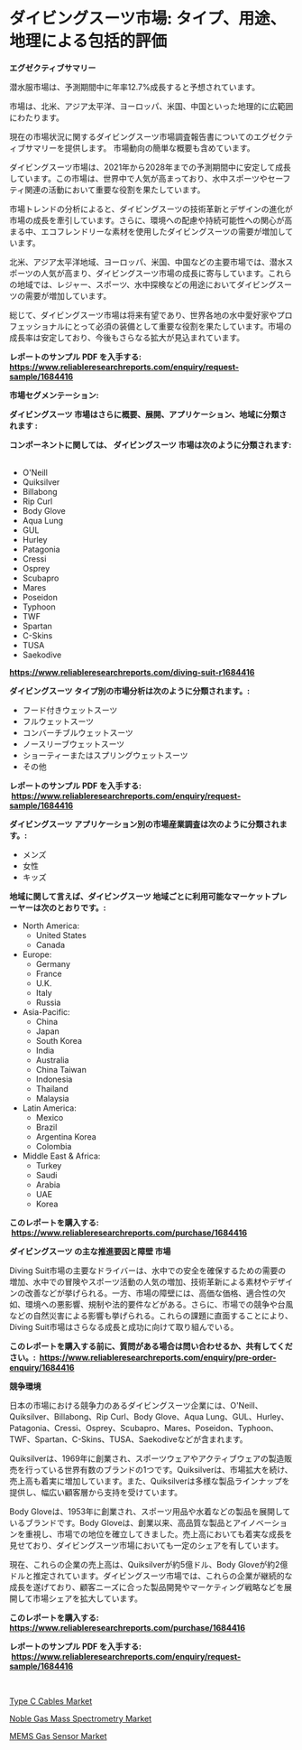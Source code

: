 <p><h1>ダイビングスーツ市場: タイプ、用途、地理による包括的評価</h1></p><p><strong>エグゼクティブサマリー</strong></p>
<p><p>潜水服市場は、予測期間中に年率12.7%成長すると予想されています。 </p><p>市場は、北米、アジア太平洋、ヨーロッパ、米国、中国といった地理的に広範囲にわたります。 </p><p>現在の市場状況に関するダイビングスーツ市場調査報告書についてのエグゼクティブサマリーを提供します。 市場動向の簡単な概要も含めています。</p><p>ダイビングスーツ市場は、2021年から2028年までの予測期間中に安定して成長しています。この市場は、世界中で人気が高まっており、水中スポーツやセーフティ関連の活動において重要な役割を果たしています。</p><p>市場トレンドの分析によると、ダイビングスーツの技術革新とデザインの進化が市場の成長を牽引しています。さらに、環境への配慮や持続可能性への関心が高まる中、エコフレンドリーな素材を使用したダイビングスーツの需要が増加しています。</p><p>北米、アジア太平洋地域、ヨーロッパ、米国、中国などの主要市場では、潜水スポーツの人気が高まり、ダイビングスーツ市場の成長に寄与しています。これらの地域では、レジャー、スポーツ、水中探検などの用途においてダイビングスーツの需要が増加しています。</p><p>総じて、ダイビングスーツ市場は将来有望であり、世界各地の水中愛好家やプロフェッショナルにとって必須の装備として重要な役割を果たしています。市場の成長率は安定しており、今後もさらなる拡大が見込まれています。</p></p>
<p><strong>レポートのサンプル PDF を入手する: <a href="https://www.reliableresearchreports.com/enquiry/request-sample/1684416">https://www.reliableresearchreports.com/enquiry/request-sample/1684416</a></strong></p>
<p><strong>市場セグメンテーション:</strong></p>
<p><strong> ダイビングスーツ 市場はさらに概要、展開、アプリケーション、地域に分類されます :</strong></p>
<p><strong>コンポーネントに関しては、 ダイビングスーツ 市場は次のように分類されます: &nbsp;</strong></p>
<p><ul><li>O'Neill</li><li>Quiksilver</li><li>Billabong</li><li>Rip Curl</li><li>Body Glove</li><li>Aqua Lung</li><li>GUL</li><li>Hurley</li><li>Patagonia</li><li>Cressi</li><li>Osprey</li><li>Scubapro</li><li>Mares</li><li>Poseidon</li><li>Typhoon</li><li>TWF</li><li>Spartan</li><li>C-Skins</li><li>TUSA</li><li>Saekodive</li></ul></p>
<p><strong><a href="https://www.reliableresearchreports.com/diving-suit-r1684416">https://www.reliableresearchreports.com/diving-suit-r1684416</a></strong></p>
<p><strong> ダイビングスーツ タイプ別の市場分析は次のように分類されます。:</strong></p>
<p><ul><li>フード付きウェットスーツ</li><li>フルウェットスーツ</li><li>コンバーチブルウェットスーツ</li><li>ノースリーブウェットスーツ</li><li>ショーティーまたはスプリングウェットスーツ</li><li>その他</li></ul></p>
<p><strong>レポートのサンプル PDF を入手する: &nbsp;<a href="https://www.reliableresearchreports.com/enquiry/request-sample/1684416">https://www.reliableresearchreports.com/enquiry/request-sample/1684416</a></strong></p>
<p><strong> ダイビングスーツ アプリケーション別の市場産業調査は次のように分類されます。:</strong></p>
<p><ul><li>メンズ</li><li>女性</li><li>キッズ</li></ul></p>
<p><strong>地域に関して言えば、ダイビングスーツ 地域ごとに利用可能なマーケットプレーヤーは次のとおりです。:</strong></p>
<p><ul>
    <li>
        North America:
        <ul>
            <li>United States</li>
            <li>Canada</li>
        </ul>
    </li>
    <li>
        Europe:
        <ul>
            <li>Germany</li>
            <li>France</li>
            <li>U.K.</li>
            <li>Italy</li>
            <li>Russia</li>
        </ul>
    </li>
    <li>
        Asia-Pacific:
        <ul>
            <li>China</li>
            <li>Japan</li>
            <li>South Korea</li>
            <li>India</li>
            <li>Australia</li>
            <li>China Taiwan</li>
            <li>Indonesia</li>
            <li>Thailand</li>
            <li>Malaysia</li>
        </ul>
    </li>
    <li>
        Latin America:
        <ul>
            <li>Mexico</li>
            <li>Brazil</li>
            <li>Argentina Korea</li>
            <li>Colombia</li>
        </ul>
    </li>
    <li>
        Middle East & Africa:
        <ul>
            <li>Turkey</li>
            <li>Saudi</li>
            <li>Arabia</li>
            <li>UAE</li>
            <li>Korea</li>
        </ul>
    </li>
    </ul></p>
<p><strong>このレポートを購入する: &nbsp;<a href="https://www.reliableresearchreports.com/purchase/1684416">https://www.reliableresearchreports.com/purchase/1684416</a></strong></p>
<p><strong>ダイビングスーツ の主な推進要因と障壁 市場</strong></p>
<p><p>Diving Suit市場の主要なドライバーは、水中での安全を確保するための需要の増加、水中での冒険やスポーツ活動の人気の増加、技術革新による素材やデザインの改善などが挙げられる。一方、市場の障壁には、高価な価格、適合性の欠如、環境への悪影響、規制や法的要件などがある。さらに、市場での競争や台風などの自然災害による影響も挙げられる。これらの課題に直面することにより、Diving Suit市場はさらなる成長と成功に向けて取り組んでいる。</p></p>
<p><strong>このレポートを購入する前に、質問がある場合は問い合わせるか、共有してください。:&nbsp; <a href="https://www.reliableresearchreports.com/enquiry/pre-order-enquiry/1684416">https://www.reliableresearchreports.com/enquiry/pre-order-enquiry/1684416</a></strong></p>
<p><strong>競争環境</strong></p>
<p><p>日本の市場における競争力のあるダイビングスーツ企業には、O'Neill、Quiksilver、Billabong、Rip Curl、Body Glove、Aqua Lung、GUL、Hurley、Patagonia、Cressi、Osprey、Scubapro、Mares、Poseidon、Typhoon、TWF、Spartan、C-Skins、TUSA、Saekodiveなどが含まれます。</p><p>Quiksilverは、1969年に創業され、スポーツウェアやアクティブウェアの製造販売を行っている世界有数のブランドの1つです。Quiksilverは、市場拡大を続け、売上高も着実に増加しています。また、Quiksilverは多様な製品ラインナップを提供し、幅広い顧客層から支持を受けています。</p><p>Body Gloveは、1953年に創業され、スポーツ用品や水着などの製品を展開しているブランドです。Body Gloveは、創業以来、高品質な製品とアイノベーションを重視し、市場での地位を確立してきました。売上高においても着実な成長を見せており、ダイビングスーツ市場においても一定のシェアを有しています。</p><p>現在、これらの企業の売上高は、Quiksilverが約5億ドル、Body Gloveが約2億ドルと推定されています。ダイビングスーツ市場では、これらの企業が継続的な成長を遂げており、顧客ニーズに合った製品開発やマーケティング戦略などを展開して市場シェアを拡大しています。</p></p>
<p><strong>このレポートを購入する: &nbsp; <a href="https://www.reliableresearchreports.com/purchase/1684416">https://www.reliableresearchreports.com/purchase/1684416</a></strong></p>
<p><strong>レポートのサンプル PDF を入手する: &nbsp;<a href="https://www.reliableresearchreports.com/enquiry/request-sample/1684416">https://www.reliableresearchreports.com/enquiry/request-sample/1684416</a></strong><strong></strong></p>
<p>&nbsp;</p>
<p><p><a href="https://summer-dogwood-3e9.notion.site/Type-C-Cables-Market-Analysis-Its-CAGR-Market-Segmentation-and-Global-Industry-Overview-895af6049d994144a2bf03890eaf4e76">Type C Cables Market</a></p><p><a href="https://github.com/YashRP12/Market-Research-Report-List-4/blob/main/noble-gas-mass-spectrometry-market.md">Noble Gas Mass Spectrometry Market</a></p><p><a href="https://lydian-appliance-61d.notion.site/MEMS-Gas-Sensor-Market-Size-and-Market-Trends-Complete-Industry-Overview-2024-to-2031-f74cde7e089949e19d5f513f5d5bd3bf">MEMS Gas Sensor Market</a></p></p>